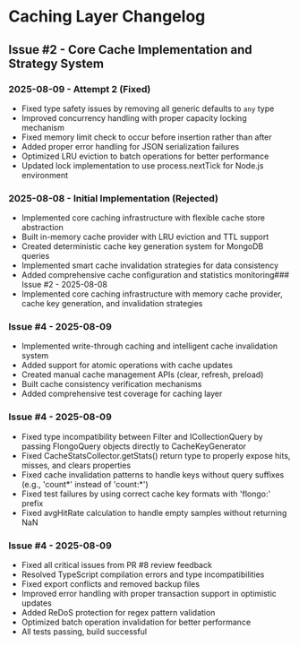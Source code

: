 # Caching Layer Changelog

## Issue #2 - Core Cache Implementation and Strategy System

### 2025-08-09 - Attempt 2 (Fixed)
- Fixed type safety issues by removing all generic defaults to `any` type
- Improved concurrency handling with proper capacity locking mechanism
- Fixed memory limit check to occur before insertion rather than after
- Added proper error handling for JSON serialization failures
- Optimized LRU eviction to batch operations for better performance
- Updated lock implementation to use process.nextTick for Node.js environment

### 2025-08-08 - Initial Implementation (Rejected)
- Implemented core caching infrastructure with flexible cache store abstraction
- Built in-memory cache provider with LRU eviction and TTL support  
- Created deterministic cache key generation system for MongoDB queries
- Implemented smart cache invalidation strategies for data consistency
- Added comprehensive cache configuration and statistics monitoring### Issue #2 - 2025-08-08
- Implemented core caching infrastructure with memory cache provider, cache key generation, and invalidation strategies

### Issue #4 - 2025-08-09
- Implemented write-through caching and intelligent cache invalidation system
- Added support for atomic operations with cache updates  
- Created manual cache management APIs (clear, refresh, preload)
- Built cache consistency verification mechanisms
- Added comprehensive test coverage for caching layer

### Issue #4 - 2025-08-09
- Fixed type incompatibility between Filter<T> and ICollectionQuery by passing FlongoQuery objects directly to CacheKeyGenerator
- Fixed CacheStatsCollector.getStats() return type to properly expose hits, misses, and clears properties
- Fixed cache invalidation patterns to handle keys without query suffixes (e.g., 'count*' instead of 'count:*')
- Fixed test failures by using correct cache key formats with 'flongo:' prefix
- Fixed avgHitRate calculation to handle empty samples without returning NaN

### Issue #4 - 2025-08-09
- Fixed all critical issues from PR #8 review feedback
- Resolved TypeScript compilation errors and type incompatibilities
- Fixed export conflicts and removed backup files
- Improved error handling with proper transaction support in optimistic updates
- Added ReDoS protection for regex pattern validation
- Optimized batch operation invalidation for better performance
- All tests passing, build successful

